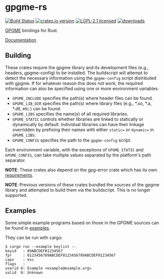 # gpgme-rs

[![Build Status][build]][ci]
[![crates.io version][version]][crate]
[![LGPL-2.1 licensed][license]](./COPYING)
[![downloads][downloads]][crate]

[GPGME][upstream] bindings for Rust.

[Documentation][docs]

## Building
These crates require the gpgme library and its development files (e.g.,
headers, gpgme-config) to be installed. The buildscript will attempt to detect
the necessary information using the `gpgme-config` script distributed with
gpgme. If for whatever reason this does not work, the required information can
also be specified using one or more environment variables:
- `GPGME_INCLUDE` specifies the path(s) where header files can be found.
- `GPGME_LIB_DIR` specifies the path(s) where library files (e.g., *.so, *.a,
  *.dll, etc.) can be found.
- `GPGME_LIBS` specifies the name(s) of all required libraries.
- `GPGME_STATIC` controls whether libraries are linked to statically or
  dynamically by default. Individual libraries can have their linkage
  overridden by prefixing their names with either `static=` or `dynamic=` in
  `GPGME_LIBS`.
- `GPGME_CONFIG` specifies the path to the `gpgme-config` script.

Each environment variable, with the exceptions of `GPGME_STATIC` and
`GPGME_CONFIG`, can take multiple values separated by the platform's path
separator.

**NOTE**: These crates also depend on the gpg-error crate which has its own
[requirements](https://github.com/gpg-rs/libgpg-error).

**NOTE**: Previous versions of these crates bundled the sources of the gpgme
library and attempted to build them via the buildscript. This is no longer
supported.

## Examples
Some simple example programs based on those in the GPGME sources can be found
in [examples](./examples).

They can be run with cargo:
```shell
$ cargo run --example keylist --
keyid   : 89ABCDEF01234567
fpr     : 0123456789ABCDEF0123456789ABCDEF01234567
caps    : esc
flags   :
userid 0: Example <example@example.org>
valid  0: Unknown
```

[crate]: https://crates.io/crates/gpgme
[ci]: https://github.com/gpg-rs/gpgme/workflows/ci
[build]: https://img.shields.io/github/workflow/status/gpg-rs/gpgme/ci?style=flat-square
[version]: https://img.shields.io/crates/v/gpgme?style=flat-square
[license]: https://img.shields.io/crates/l/gpgme?style=flat-square
[downloads]: https://img.shields.io/crates/d/gpgme?style=flat-square

[upstream]: https://www.gnupg.org/\(it\)/related_software/gpgme/index.html
[docs]: https://docs.rs/gpgme
